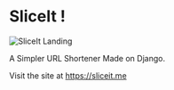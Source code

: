 # SliceIt !

![SliceIt Landing](https://github.com/akkupy/sliceit/assets/69421964/8bfb48fe-4715-4849-a285-f2c637c0c202)

A Simpler URL Shortener Made on Django.

Visit the site at https://sliceit.me

